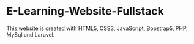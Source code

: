 # E-Learning-Website-Fullstack
This website is created with HTML5, CSS3, JavaScript, Boostrap5, PHP, MySql and Laravel.
